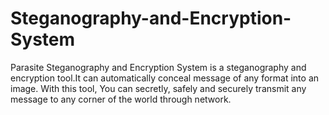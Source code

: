 # Steganography-and-Encryption-System
Parasite Steganography and Encryption System is a steganography and encryption tool.It can automatically conceal message of any format into an image.
With this tool, You can secretly, safely and securely transmit any message to any corner of the world through network. 
